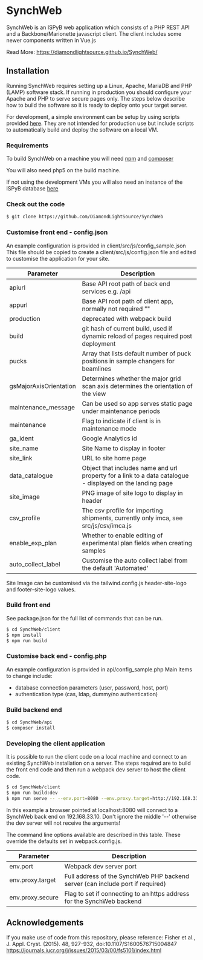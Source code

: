 # SynchWeb
SynchWeb is an ISPyB web application which consists of a PHP REST API and a Backbone/Marionette javascript client.
The client includes some newer components written in Vue.js

Read More: https://diamondlightsource.github.io/SynchWeb/

## Installation
Running SynchWeb requires setting up a Linux, Apache, MariaDB and PHP (LAMP) software stack. If running in production you should configure your Apache and PHP to serve secure pages only. The steps below describe how to build the software so it is ready to deploy onto your target server.

For development, a simple environment can be setup by using scripts provided [here](https://github.com/DiamondLightSource/synchweb-devel-env). They are not intended for production use but include scripts to automatically build and deploy the software on a local VM.

### Requirements
To build SynchWeb on a machine you will need [npm](https://docs.npmjs.com/) and [composer](https://getcomposer.org/)

You will also need php5 on the build machine.

If not using the development VMs you will also need an instance of the ISPyB database [here](https://github.com/DiamondLightSource/ispyb-database)

### Check out the code
```sh
$ git clone https://github.com/DiamondLightSource/SynchWeb
```
### Customise front end - config.json
An example configuration is provided in client/src/js/config_sample.json
This file should be copied to create a client/src/js/config.json file and edited to customise the application for your site.

| Parameter | Description |
| ------ | ------ |
| apiurl | Base API root path of back end services e.g. /api |
| appurl | Base API root path of client app, normally not required ""|
| production | deprecated with webpack build |
| build | git hash of current build, used if dynamic reload of pages required post deployment|
| pucks | Array that lists default number of puck positions in sample changers for beamlines |
| gsMajorAxisOrientation | Determines whether the major grid scan axis determines the orientation of the view |
| maintenance_message | Can be used so app serves static page under maintenance periods |
| maintenance | Flag to indicate if client is in maintenance mode|
| ga_ident | Google Analytics id|
| site_name | Site Name to display in footer |
| site_link | URL to site home page |
| data_catalogue | Object that includes name and url property for a link to a data catalogue - displayed on the landing page |
| site_image | PNG image of site logo to display in header|
| csv_profile | The csv profile for importing shipments, currently only imca, see src/js/csv/imca.js |
| enable_exp_plan | Whether to enable editing of experimental plan fields when creating samples |
| auto_collect_label | Customise the auto collect label from the default 'Automated' |

Site Image can be customised via the tailwind.config.js header-site-logo and footer-site-logo values.

### Build front end
See package.json for the full list of commands that can be run.

```sh
$ cd SynchWeb/client
$ npm install
$ npm run build
```

### Customise back end - config.php
An example configuration is provided in api/config_sample.php
Main items to change include:
- database connection parameters (user, password, host, port)
- authentication type (cas, ldap, dummy/no authentication)

### Build backend end
```sh
$ cd SynchWeb/api
$ composer install
```

### Developing the client application
It is possible to run the client code on a local machine and connect to an existing SynchWeb installation on a server.
The steps required are to build the front end code and then run a webpack dev server to host the client code.
```sh
$ cd SynchWeb/client
$ npm run build:dev
$ npm run serve -- --env.port=8080 --env.proxy.target=http://192.168.33.10
```
In this example a browser pointed at localhost:8080 will connect to a SynchWeb back end on 192.168.33.10. Don't ignore the middle '--' otherwise the dev server will not receive the arguments!

The command line options available are described in this table. These override the defaults set in webpack.config.js.

| Parameter | Description |
| ------ | ------ |
| env.port | Webpack dev server port |
| env.proxy.target | Full address of the SynchWeb PHP backend server (can include port if required) |
| env.proxy.secure | Flag to set if connecting to an https address for the SynchWeb backend |


Acknowledgements
----------------
If you make use of code from this repository, please reference:
Fisher et al., J. Appl. Cryst. (2015). 48, 927-932, doi:10.1107/S1600576715004847
https://journals.iucr.org/j/issues/2015/03/00/fs5101/index.html



